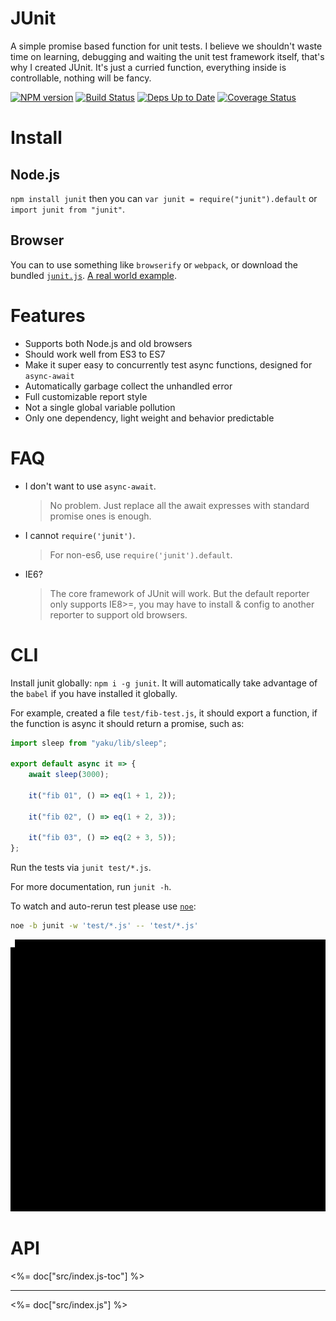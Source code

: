 # JUnit

A simple promise based function for unit tests.
I believe we shouldn't waste time on learning, debugging and waiting the unit test framework itself,
that's why I created JUnit. It's just a curried function, everything inside is controllable, nothing
will be fancy.

[![NPM version](https://badge.fury.io/js/junit.svg)](http://badge.fury.io/js/junit) [![Build Status](https://travis-ci.org/ysmood/junit.svg)](https://travis-ci.org/ysmood/junit) [![Deps Up to Date](https://david-dm.org/ysmood/junit.svg?style=flat)](https://david-dm.org/ysmood/junit) [![Coverage Status](https://coveralls.io/repos/ysmood/junit/badge.svg?branch=master&service=github)](https://coveralls.io/github/ysmood/junit?branch=master)


# Install

## Node.js

`npm install junit` then you can `var junit = require("junit").default` or `import junit from "junit"`.

## Browser

You can to use something like `browserify` or `webpack`,
or download the bundled [`junit.js`](https://github.com/ysmood/junit/releases).
[A real world example](test/browser).


# Features

- Supports both Node.js and old browsers
- Should work well from ES3 to ES7
- Make it super easy to concurrently test async functions, designed for `async-await`
- Automatically garbage collect the unhandled error
- Full customizable report style
- Not a single global variable pollution
- Only one dependency, light weight and behavior predictable


# FAQ


- I don't want to use `async-await`.

  > No problem. Just replace all the await expresses with standard promise ones is enough.

- I cannot `require('junit')`.

  > For non-es6, use `require('junit').default`.

- IE6?

  > The core framework of JUnit will work. But the default reporter only supports IE8>=, you may have to
  > install & config to another reporter to support old browsers.


# CLI

Install junit globally: `npm i -g junit`.
It will automatically take advantage of the `babel` if
you have installed it globally.

For example, created a file `test/fib-test.js`,
it should export a function, if the function is async it should return a promise, such as:

```js
import sleep from "yaku/lib/sleep";

export default async it => {
    await sleep(3000);

    it("fib 01", () => eq(1 + 1, 2));

    it("fib 02", () => eq(1 + 2, 3));

    it("fib 03", () => eq(2 + 3, 5));
};
```

Run the tests via `junit test/*.js`.

For more documentation, run `junit -h`.

To watch and auto-rerun test please use [`noe`](https://github.com/ysmood/nokit#the-noe-comamnd):

```bash
noe -b junit -w 'test/*.js' -- 'test/*.js'
```

![junit-demo](doc/junit-demo.gif)


# API

<%= doc["src/index.js-toc"] %>

---------------------------------------

<%= doc["src/index.js"] %>
